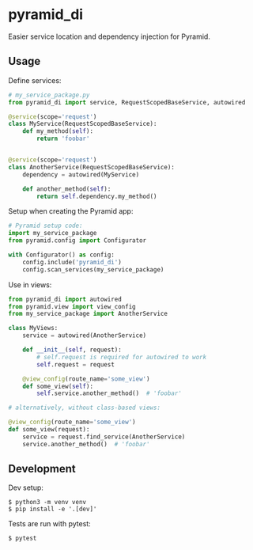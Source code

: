 pyramid_di
==========

Easier service location and dependency injection for Pyramid.

Usage
-----

Define services:
```python
# my_service_package.py
from pyramid_di import service, RequestScopedBaseService, autowired

@service(scope='request')
class MyService(RequestScopedBaseService):
    def my_method(self):
        return 'foobar'


@service(scope='request')
class AnotherService(RequestScopedBaseService):
    dependency = autowired(MyService)

    def another_method(self):
        return self.dependency.my_method()
```

Setup when creating the Pyramid app:
```python
# Pyramid setup code:
import my_service_package
from pyramid.config import Configurator

with Configurator() as config:
    config.include('pyramid_di')
    config.scan_services(my_service_package)
```


Use in views:
```python
from pyramid_di import autowired
from pyramid.view import view_config
from my_service_package import AnotherService

class MyViews:
    service = autowired(AnotherService)

    def __init__(self, request):
        # self.request is required for autowired to work
        self.request = request

    @view_config(route_name='some_view')
    def some_view(self):
        self.service.another_method()  # 'foobar'

# alternatively, without class-based views:

@view_config(route_name='some_view')
def some_view(request):
    service = request.find_service(AnotherService)
    service.another_method()  # 'foobar'
```

Development
-----------

Dev setup:
```
$ python3 -m venv venv
$ pip install -e '.[dev]'
```

Tests are run with pytest:
```
$ pytest
```